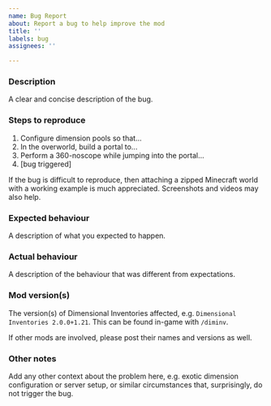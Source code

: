 ```yaml
---
name: Bug Report
about: Report a bug to help improve the mod
title: ''
labels: bug
assignees: ''

---
```


### Description

A clear and concise description of the bug.

### Steps to reproduce

1. Configure dimension pools so that...
2. In the overworld, build a portal to...
3. Perform a 360-noscope while jumping into the portal...
4. [bug triggered]

If the bug is difficult to reproduce, then attaching a zipped Minecraft world with a working example is much appreciated. Screenshots and videos may also help.

### Expected behaviour

A description of what you expected to happen.

### Actual behaviour

A description of the behaviour that was different from expectations.

### Mod version(s)

The version(s) of Dimensional Inventories affected, e.g. `Dimensional Inventories 2.0.0+1.21`. This can be found in-game with `/diminv`.

If other mods are involved, please post their names and versions as well.

### Other notes

Add any other context about the problem here, e.g. exotic dimension configuration or server setup, or similar circumstances that, surprisingly, do not trigger the bug.
